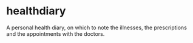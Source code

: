 # healthdiary
A personal health diary, on which to note the illnesses, the prescriptions and the appointments with the doctors.
